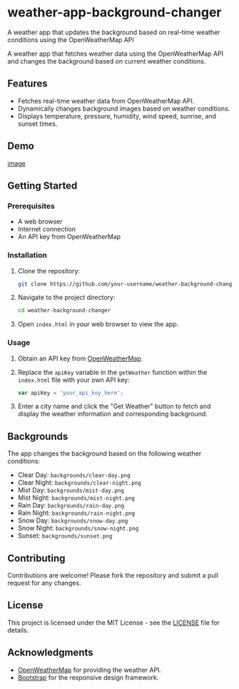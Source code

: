 # weather-app-background-changer
A weather app that updates the background based on real-time weather conditions using the OpenWeatherMap API

A weather app that fetches weather data using the OpenWeatherMap API and changes the background based on current weather conditions.

## Features

- Fetches real-time weather data from OpenWeatherMap API.
- Dynamically changes background images based on weather conditions.
- Displays temperature, pressure, humidity, wind speed, sunrise, and sunset times.

## Demo

[image](https://github.com/pregeljmatevz/weather-app-background-changer/assets/64079472/08ed2f28-6fbc-4f62-a427-7e572d2a42f7)


## Getting Started

### Prerequisites

- A web browser
- Internet connection
- An API key from OpenWeatherMap

### Installation

1. Clone the repository:
    ```bash
    git clone https://github.com/your-username/weather-background-changer.git
    ```

2. Navigate to the project directory:
    ```bash
    cd weather-background-changer
    ```

3. Open `index.html` in your web browser to view the app.

### Usage

1. Obtain an API key from [OpenWeatherMap](https://home.openweathermap.org/users/sign_up).

2. Replace the `apiKey` variable in the `getWeather` function within the `index.html` file with your own API key:
    ```javascript
    var apiKey = 'your_api_key_here';
    ```

3. Enter a city name and click the "Get Weather" button to fetch and display the weather information and corresponding background.

## Backgrounds

The app changes the background based on the following weather conditions:

- Clear Day: `backgrounds/clear-day.png`
- Clear Night: `backgrounds/clear-night.png`
- Mist Day: `backgrounds/mist-day.png`
- Mist Night: `backgrounds/mist-night.png`
- Rain Day: `backgrounds/rain-day.png`
- Rain Night: `backgrounds/rain-night.png`
- Snow Day: `backgrounds/snow-day.png`
- Snow Night: `backgrounds/snow-night.png`
- Sunset: `backgrounds/sunset.png`

## Contributing

Contributions are welcome! Please fork the repository and submit a pull request for any changes.

## License

This project is licensed under the MIT License - see the [LICENSE](LICENSE) file for details.

## Acknowledgments

- [OpenWeatherMap](https://openweathermap.org/) for providing the weather API.
- [Bootstrap](https://getbootstrap.com/) for the responsive design framework.
